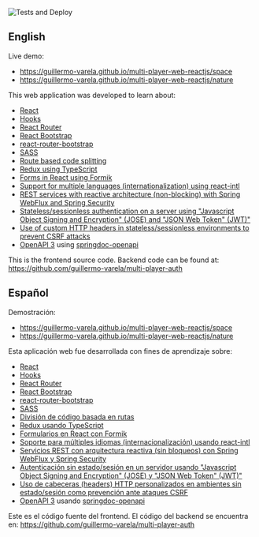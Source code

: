![Tests and Deploy](https://github.com/guillermo-varela/multi-player-web-reactjs/workflows/Run%20Tests%20and%20Deploy/badge.svg?branch=master)

## English

Live demo:
*   https://guillermo-varela.github.io/multi-player-web-reactjs/space
*   https://guillermo-varela.github.io/multi-player-web-reactjs/nature

This web application was developed to learn about:

*   [React](https://reactjs.org/)
*   [Hooks](https://reactjs.org/docs/hooks-intro.html)
*   [React Router](https://reacttraining.com/react-router/web/)
*   [React Bootstrap](https://react-bootstrap.github.io/)
*   [react-router-bootstrap](https://github.com/react-bootstrap/react-router-bootstrap)
*   [SASS](https://sass-lang.com/)
*   [Route based code splitting](https://reactjs.org/docs/code-splitting.html#route-based-code-splitting)
*   [Redux using TypeScript](https://redux.js.org/recipes/usage-with-typescript/)
*   [Forms in React using Formik](https://jaredpalmer.com/formik)
*   [Support for multiple languages (internationalization) using react-intl](https://github.com/formatjs/react-intl)
*   [REST services with reactive architecture (non-blocking) with Spring WebFlux and Spring Security](https://docs.spring.io/spring/docs/current/spring-framework-reference/web-reactive.html)
*   [Stateless/sessionless authentication on a server using "Javascript Object Signing and Encryption" (JOSE) and "JSON Web Token" (JWT)"](https://connect2id.com/products/nimbus-jose-jwt)
*   [Use of custom HTTP headers in stateless/sessionless environments to prevent CSRF attacks](https://cheatsheetseries.owasp.org/cheatsheets/Cross-Site_Request_Forgery_Prevention_Cheat_Sheet.html#use-of-custom-request-headers)
*   [OpenAPI 3](https://swagger.io/resources/open-api/) using [springdoc-openapi](https://springdoc.org/)

This is the frontend source code. Backend code can be found at: https://github.com/guillermo-varela/multi-player-auth

## Español

Demostración:
*   https://guillermo-varela.github.io/multi-player-web-reactjs/space
*   https://guillermo-varela.github.io/multi-player-web-reactjs/nature

Esta aplicación web fue desarrollada con fines de aprendizaje sobre:

*   [React](https://reactjs.org/)
*   [Hooks](https://reactjs.org/docs/hooks-intro.html)
*   [React Router](https://reacttraining.com/react-router/web/)
*   [React Bootstrap](https://react-bootstrap.github.io/)
*   [react-router-bootstrap](https://github.com/react-bootstrap/react-router-bootstrap)
*   [SASS](https://sass-lang.com/)
*   [División de código basada en rutas](https://reactjs.org/docs/code-splitting.html#route-based-code-splitting)
*   [Redux usando TypeScript](https://redux.js.org/recipes/usage-with-typescript/)
*   [Formularios en React con Formik](https://jaredpalmer.com/formik)
*   [Soporte para múltiples idiomas (internacionalización) usando react-intl](https://github.com/formatjs/react-intl)
*   [Servicios REST con arquitectura reactiva (sin bloqueos) con Spring WebFlux y Spring Security](https://docs.spring.io/spring/docs/current/spring-framework-reference/web-reactive.html)
*   [Autenticación sin estado/sesión en un servidor usando "Javascript Object Signing and Encryption" (JOSE) y "JSON Web Token" (JWT)"](https://connect2id.com/products/nimbus-jose-jwt)
*   [Uso de cabeceras (headers) HTTP personalizados en ambientes sin estado/sesión como prevención ante ataques CSRF](https://cheatsheetseries.owasp.org/cheatsheets/Cross-Site_Request_Forgery_Prevention_Cheat_Sheet.html#use-of-custom-request-headers)
*   [OpenAPI 3](https://swagger.io/resources/open-api/) usando [springdoc-openapi](https://springdoc.org/)

Este es el código fuente del frontend. El código del backend se encuentra en: https://github.com/guillermo-varela/multi-player-auth
